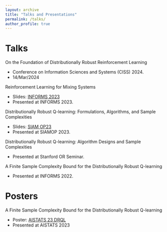 ```yaml
---
layout: archive
title: "Talks and Presentations"
permalink: /talks/
author_profile: true
---
```


# Talks 
On the Foundation of Distributionally Robust Reinforcement Learning
* Conference on Information Sciences and Systems (CISS) 2024.
* 14/Mar/2024

Reinforcement Learning for Mixing Systems
* Slides: [INFORMS 2023](http://Shengbo-Wang.github.io/files/slides/INFORMS2023__Mixing_MDP.pdf)
* Presented at INFORMS 2023. 

Distributionally Robust Q-learning: Formulations, Algorithms, and Sample Complexities
* Slides: [SIAM OP23](http://Shengbo-Wang.github.io/files/slides/SIAM_OP23__DRRL.pdf)
* Presented at SIAMOP 2023. 

Distributionally Robust Q-learning: Algorithm Designs and Sample Complexities 
* Presented at Stanford OR Seminar. 

A Finite Sample Complexity Bound for the Distributionally Robust Q-learning
* Presented at INFORMS 2022.

# Posters
A Finite Sample Complexity Bound for the Distributionally Robust Q-learning
* Poster: [AISTATS 23 DRQL]( http://Shengbo-Wang.github.io/files/posters/AISTATS_2023_Poster.pdf)
* Presented at AISTATS 2023